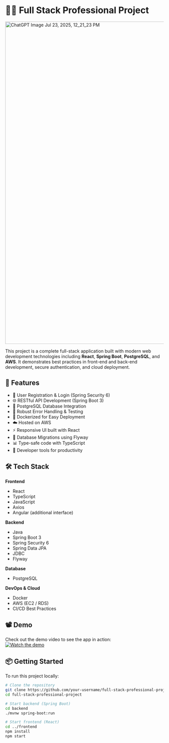 # 🧑‍💻 Full Stack Professional Project
<img width="1536" height="1024" alt="ChatGPT Image Jul 23, 2025, 12_21_23 PM" src="https://github.com/user-attachments/assets/9e7955dd-bc4e-4354-9695-c719f993bb30" />

This project is a complete full-stack application built with modern web development technologies including **React**, **Spring Boot**, **PostgreSQL**, and **AWS**. It demonstrates best practices in front-end and back-end development, secure authentication, and cloud deployment.

## 🚀 Features

- 🔐 User Registration & Login (Spring Security 6)
- 🌐 RESTful API Development (Spring Boot 3)
- 💾 PostgreSQL Database Integration
- 🧪 Robust Error Handling & Testing
- 🐳 Dockerized for Easy Deployment
- ☁️ Hosted on AWS
- ⚡ Responsive UI built with React
- 🔄 Database Migrations using Flyway
- 📊 Type-safe code with TypeScript
- 🧰 Developer tools for productivity

## 🛠 Tech Stack

**Frontend**  
- React  
- TypeScript  
- JavaScript  
- Axios  
- Angular (additional interface)

**Backend**  
- Java  
- Spring Boot 3  
- Spring Security 6  
- Spring Data JPA  
- JDBC  
- Flyway

**Database**  
- PostgreSQL

**DevOps & Cloud**  
- Docker  
- AWS (EC2 / RDS)  
- CI/CD Best Practices

## 📽️ Demo

Check out the demo video to see the app in action:  
[![Watch the demo](https://img.shields.io/badge/Watch-Demo-ff69b4?logo=youtube)](https://your-demo-link-here.com)

## 📦 Getting Started

To run this project locally:

```bash
# Clone the repository
git clone https://github.com/your-username/full-stack-professional-project.git
cd full-stack-professional-project

# Start backend (Spring Boot)
cd backend
./mvnw spring-boot:run

# Start frontend (React)
cd ../frontend
npm install
npm start
